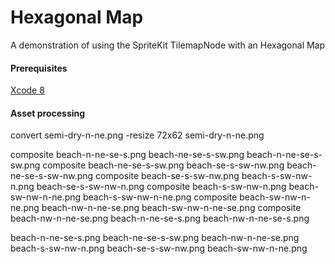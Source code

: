 # Hexagonal Map
A demonstration of using the SpriteKit TilemapNode with an Hexagonal Map

#### Prerequisites
[Xcode 8](https://developer.apple.com)



#### Asset processing

convert semi-dry-n-ne.png -resize 72x62 semi-dry-n-ne.png

composite beach-n-ne-se-s.png beach-ne-se-s-sw.png beach-n-ne-se-s-sw.png
composite beach-ne-se-s-sw.png beach-se-s-sw-nw.png beach-ne-se-s-sw-nw.png
composite beach-se-s-sw-nw.png beach-s-sw-nw-n.png beach-se-s-sw-nw-n.png
composite beach-s-sw-nw-n.png beach-sw-nw-n-ne.png beach-s-sw-nw-n-ne.png
composite beach-sw-nw-n-ne.png beach-nw-n-ne-se.png beach-sw-nw-n-ne-se.png
composite beach-nw-n-ne-se.png beach-n-ne-se-s.png beach-nw-n-ne-se-s.png



beach-n-ne-se-s.png
beach-ne-se-s-sw.png
beach-nw-n-ne-se.png
beach-s-sw-nw-n.png
beach-se-s-sw-nw.png
beach-sw-nw-n-ne.png

